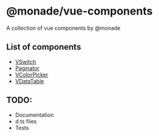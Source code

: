 # @monade/vue-components

A collection of vue components by @monade

## List of components
- [VSwitch](docs/components/VSwitch.md)
- [Paginator](docs/components/VPaginator.md)
- [VColorPicker](docs/components/VColorPicker.md)
- [VDataTable](docs/components/VDataTable.md)

## TODO:
- Documentation
- d.ts files
- Tests
